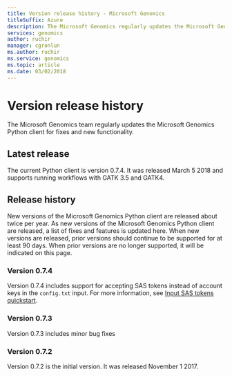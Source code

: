 ```yaml
---
title: Version release history - Microsoft Genomics
titleSuffix: Azure
description: The Microsoft Genomics regularly updates the Microsoft Genomics Python client for fixes and new functionality. 
services: genomics
author: ruchir
manager: cgronlun
ms.author: ruchir
ms.service: genomics
ms.topic: article
ms.date: 03/02/2018
---
```


# Version release history
The Microsoft Genomics team regularly updates the Microsoft Genomics Python client for fixes and new functionality. 

## Latest release
The current Python client is version 0.7.4. It was released March 5 2018 and supports running workflows with GATK 3.5 and GATK4.


## Release history 
New versions of the Microsoft Genomics Python client are released about twice per year. As new versions of the Microsoft Genomics Python client are released, a list of fixes and features is updated here. When new versions are released, prior versions should continue to be supported for at least 90 days. When prior versions are no longer supported, it will be indicated on this page. 

### Version 0.7.4
Version 0.7.4 includes support for accepting SAS tokens instead of account keys in the `config.txt` input. For more information, see [Input SAS tokens quickstart](quickstart-input-sas.md). 

### Version 0.7.3
Version 0.7.3 includes minor bug fixes

### Version 0.7.2
Version 0.7.2 is the initial version. It was released November 1 2017.
